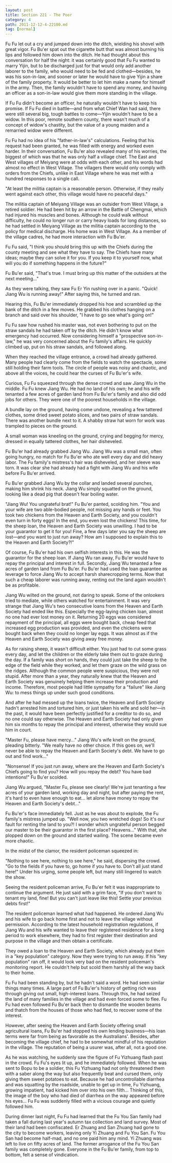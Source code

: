 ```yaml
---
layout: post
title: Section 221 - The Poor
category: 4
path: 2011-12-12-4-22100.md
tag: [normal]
---
```


Fu Fu let out a cry and jumped down into the ditch, wielding his shovel with great vigor. Fu Bu'er spat out the cigarette butt that was almost burning his lips and followed him down into the ditch. He had thought about this conversation for half the night: it was certainly good that Fu Fu wanted to marry Yijin, but to be discharged just for that would only add another laborer to the family, who would need to be fed and clothed—besides, he was his son-in-law, and sooner or later he would have to give Yijin a share of the family property. It would be better to let him make a name for himself in the army. Then, the family wouldn't have to spend any money, and having an officer as a son-in-law would give them more standing in the village.

If Fu Fu didn't become an officer, he naturally wouldn't have to keep his promise. If Fu Fu died in battle—and from what Chief Wan had said, there were still several big, tough battles to come—Yijin wouldn't have to be a widow. In this poor, remote southern county, there wasn't much of a concept of widow's chastity, but the value of a young maiden and a remarried widow were different.

Fu Fu had no idea of his "father-in-law's" calculations. Feeling that his request had been granted, he was filled with energy and worked even harder. In their conversation, Fu Bu'er also revealed many of his worries, the biggest of which was that he was only half a village chief. The East and West villages of Meiyang were at odds with each other, and his words had almost no effect in West Village. The villagers there would only comply with orders from the Chiefs, unlike in East Village where he was met with a hundred responses to a single call.

"At least the militia captain is a reasonable person. Otherwise, if they really went against each other, this village would have no peaceful days."

The militia captain of Meiyang Village was an outsider from West Village, a retired soldier. He had been hit by an arrow in the Battle of Chengmai, which had injured his muscles and bones. Although he could walk without difficulty, he could no longer run or carry heavy loads for long distances, so he had settled in Meiyang Village as the militia captain according to the policy for medical discharge. His home was in West Village. As a member of the village cadres, he had more interaction with Fu Bu'er.

Fu Fu said, "I think you should bring this up with the Chiefs during the county meeting and see what they have to say. The Chiefs have many ideas; maybe they can solve it for you. If you keep it to yourself now, what will you do if something happens in the future?"

Fu Bu'er said, "That's true. I must bring up this matter of the outsiders at the next meeting..."

As they were talking, they saw Fu Er Yin rushing over in a panic. "Quick! Jiang Wu is running away!" After saying this, he turned and ran.

Hearing this, Fu Bu'er immediately dropped his hoe and scrambled up the bank of the ditch in a few moves. He grabbed his clothes hanging on a branch and said over his shoulder, "I have to go see what's going on!"

Fu Fu saw how rushed his master was, not even bothering to put on the straw sandals he had taken off by the ditch. He didn't know what emergency had occurred. Now considering himself a "prospective son-in-law," he was very concerned about the Fu family's affairs. He quickly climbed up, put on his straw sandals, and followed along.

When they reached the village entrance, a crowd had already gathered. Many people had clearly come from the fields to watch the spectacle, some still holding their farm tools. The circle of people was noisy and chaotic, and above all the voices, he could hear the curses of Fu Bu'er's wife.

Curious, Fu Fu squeezed through the dense crowd and saw Jiang Wu in the middle. Fu Fu knew Jiang Wu. He had no land of his own; he and his wife tenanted a few acres of garden land from Fu Bu'er's family and also did odd jobs for others. They were one of the poorest households in the village.

A bundle lay on the ground, having come undone, revealing a few tattered clothes, some dried sweet potato slices, and two pairs of straw sandals. There was another bundle next to it. A shabby straw hat worn for work was trampled to pieces on the ground.

A small woman was kneeling on the ground, crying and begging for mercy, dressed in equally tattered clothes, her hair disheveled.

Fu Bu'er had already grabbed Jiang Wu. Jiang Wu was a small man, often going hungry, no match for Fu Bu'er who ate well every day and did heavy labor. The Fu family's mistress's hair was disheveled, and her sleeve was torn. It was clear she had already had a fight with Jiang Wu and his wife before Fu Bu'er arrived.

Fu Bu'er grabbed Jiang Wu by the collar and landed several punches, making him shrink his neck. Jiang Wu simply squatted on the ground, looking like a dead pig that doesn't fear boiling water.

"Jiang Wu! You ungrateful brat!" Fu Bu'er panted, scolding him. "You and your wife are two able-bodied people, not missing any hands or feet. You took two chickens from the Heaven and Earth Society, and you couldn't even turn in forty eggs! In the end, you even lost the chickens! This time, for the sheep loan, the Heaven and Earth Society was unwilling. I had to be your guarantor to get it for you! Fine, a few days later you say the sheep are lost—and you want to just run away? How am I supposed to explain this to the Heaven and Earth Society?!"

Of course, Fu Bu'er had his own selfish interests in this. He was the guarantor for the sheep loan. If Jiang Wu ran away, Fu Bu'er would have to repay the principal and interest in full. Secondly, Jiang Wu tenanted a few acres of garden land from Fu Bu'er. Fu Bu'er had used the loan guarantee as leverage to force Jiang Wu to accept harsh sharecropping terms. Now that such a cheap laborer was running away, renting out the land again wouldn't be as profitable.

Jiang Wu wilted on the ground, not daring to speak. Some of the onlookers tried to mediate, while others watched for entertainment. It was very strange that Jiang Wu's two consecutive loans from the Heaven and Earth Society had ended like this. Especially the egg-laying chicken loan, almost no one had ever lost money on it. Returning 20 eggs was considered repayment of the principal, all eggs were bought back, cheap feed that increased egg production was provided, and even the chickens were bought back when they could no longer lay eggs. It was almost as if the Heaven and Earth Society was giving away free money.

As for raising sheep, it wasn't difficult either. You just had to cut some grass every day, and let the children or the elderly take them out to graze during the day. If a family was short on hands, they could just take the sheep to the edge of the field while they worked, and let them graze on the wild grass on the ridges. Although the common people were suspicious, they were not stupid. After more than a year, they naturally knew that the Heaven and Earth Society was genuinely helping them increase their production and income. Therefore, most people had little sympathy for a "failure" like Jiang Wu: to mess things up under such good conditions.

And after he had messed up the loans twice, the Heaven and Earth Society hadn't arrested him and tortured him, or just taken his wife and sold her—in the past, it would have been perfectly justified for a creditor to do so, and no one could say otherwise. The Heaven and Earth Society had only given him six months to repay the principal and interest, otherwise they would sue him in court.

"Master Fu, please have mercy..." Jiang Wu's wife knelt on the ground, pleading bitterly. "We really have no other choice. If this goes on, we'll never be able to repay the Heaven and Earth Society's debt. We have to go out and find work..."

"Nonsense! If you just run away, where are the Heaven and Earth Society's Chiefs going to find you? How will you repay the debt? You have bad intentions!" Fu Bu'er scolded.

Jiang Wu argued, "Master Fu, please see clearly! We're just tenanting a few acres of your garden land, working day and night, but after paying the rent, it's hard to even have enough to eat... let alone have money to repay the Heaven and Earth Society's debt..."

Fu Bu'er's face immediately fell. Just as he was about to explode, the Fu family's mistress jumped up. "Well now, you two wretched dogs! So it's our fault for renting the land to you?! I wonder which ungrateful person begged our master to be their guarantor in the first place? Heavens..." With that, she plopped down on the ground and started wailing. The scene became even more chaotic.

In the midst of the clamor, the resident policeman squeezed in:

"Nothing to see here, nothing to see here," he said, dispersing the crowd. "Go to the fields if you have to, go home if you have to. Don't all just stand here!" Under his urging, some people left, but many still lingered to watch the show.

Seeing the resident policeman arrive, Fu Bu'er felt it was inappropriate to continue the argument. He just said with a grim face, "If you don't want to tenant my land, fine! But you can't just leave like this! Settle your previous debts first!"

The resident policeman learned what had happened. He ordered Jiang Wu and his wife to go back home first and not to leave the village without permission. According to the latest household registration regulations, if Jiang Wu and his wife wanted to leave their registered residence for a long period to work elsewhere, they had to first register their destination and purpose in the village and then obtain a certificate.

They owed a loan to the Heaven and Earth Society, which already put them in a "key population" category. Now they were trying to run away. If his "key population" ran off, it would look very bad on the resident policeman's monitoring report. He couldn't help but scold them harshly all the way back to their home.

Fu Fu had been standing by, but he hadn't said a word. He had seen similar things many times. A large part of Fu Bu'er's history of getting rich was through giving out small, high-interest loans. Through this, he had seized the land of many families in the village and had even forced some to flee. Fu Fu had even followed Fu Bu'er back then to dismantle the wooden beams and thatch from the houses of those who had fled, to recover some of the interest.

However, after seeing the Heaven and Earth Society offering small agricultural loans, Fu Bu'er had stopped his own lending business—his loan terms were far from being as favorable as the Australians'. Besides, after becoming the village chief, he had to be somewhat mindful of his reputation in the village. The reputation of being a usurer was, after all, not a good one.

As he was watching, he suddenly saw the figure of Fu Yizhuang flash past in the crowd. Fu Fu's eyes lit up, and he immediately followed. When he was sent to Bopu to be a soldier, this Fu Yizhuang had not only threatened them with a saber along the way but also frequently beat and cursed them, only giving them sweet potatoes to eat. Because he had uncontrollable diarrhea and was squatting by the roadside, unable to get up in time, Fu Yizhuang, growing impatient, had kicked him over into his own filth... Thinking of this, the image of the boy who had died of diarrhea on the way appeared before his eyes... Fu Fu was suddenly filled with a vicious courage and quietly followed him.

During dinner last night, Fu Fu had learned that the Fu You San family had taken a fall during last year's autumn tax collection and land survey. Most of their land had been confiscated. Er Zhuang and San Zhuang had gone to the city to become workers, leaving only Yi Zhuang and Fu You San. Fu You San had become half-mad, and no one paid him any mind. Yi Zhuang was left to live on fifty acres of land. The former arrogance of the Fu You San family was completely gone. Everyone in the Fu Bu'er family, from top to bottom, felt a sense of vindication.